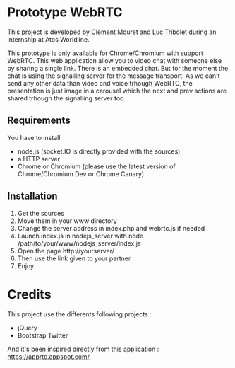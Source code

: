 # Prototype WebRTC

This project is developed by Clément Mouret and Luc Tribolet during an internship at Atos Worldline.

This prototype is only available for Chrome/Chromium with support WebRTC.
This web application allow you to video chat with someone else by sharing a single link.
There is an embedded chat. But for the moment the chat is using the signalling server for the message transport.
As we can't send any other data than video and voice trhough WebRTC, the presentation is just image in a carousel which the next and prev actions are shared trhough the signalling server too.


## Requirements

You have to install 

- node.js (socket.IO is directly provided with the sources)
- a HTTP server
- Chrome or Chromium (please use the latest version of Chrome/Chromium Dev or Chrome Canary)

## Installation

1. Get the sources
2. Move them in your www directory
3. Change the server address in index.php and webrtc.js if needed
4. Launch index.js in nodejs_server with node /path/to/your/www/nodejs_server/index.js
5. Open the page http://yourserver/
6. Then use the link given to your partner
7. Enjoy

# Credits

This project use the differents following projects :

- jQuery
- Bootstrap Twitter

And it's been inspired directly from this application : https://apprtc.appspot.com/
